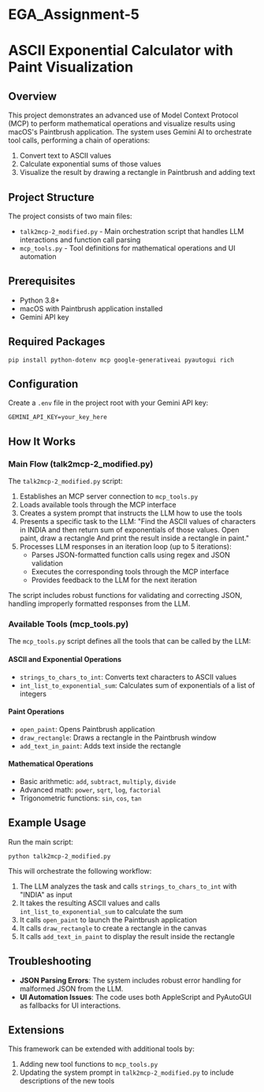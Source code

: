 # EGA_Assignment-5
# ASCII Exponential Calculator with Paint Visualization

## Overview

This project demonstrates an advanced use of Model Context Protocol (MCP) to perform mathematical operations and visualize results using macOS's Paintbrush application. The system uses Gemini AI to orchestrate tool calls, performing a chain of operations:

1. Convert text to ASCII values
2. Calculate exponential sums of those values
3. Visualize the result by drawing a rectangle in Paintbrush and adding text

## Project Structure

The project consists of two main files:

- `talk2mcp-2_modified.py` - Main orchestration script that handles LLM interactions and function call parsing
- `mcp_tools.py` - Tool definitions for mathematical operations and UI automation

## Prerequisites

- Python 3.8+
- macOS with Paintbrush application installed
- Gemini API key

## Required Packages

```
pip install python-dotenv mcp google-generativeai pyautogui rich
```

## Configuration

Create a `.env` file in the project root with your Gemini API key:

```
GEMINI_API_KEY=your_key_here
```

## How It Works

### Main Flow (talk2mcp-2_modified.py)

The `talk2mcp-2_modified.py` script:

1. Establishes an MCP server connection to `mcp_tools.py`
2. Loads available tools through the MCP interface
3. Creates a system prompt that instructs the LLM how to use the tools
4. Presents a specific task to the LLM: "Find the ASCII values of characters in INDIA and then return sum of exponentials of those values. Open paint, draw a rectangle And print the result inside a rectangle in paint."
5. Processes LLM responses in an iteration loop (up to 5 iterations):
   - Parses JSON-formatted function calls using regex and JSON validation
   - Executes the corresponding tools through the MCP interface
   - Provides feedback to the LLM for the next iteration

The script includes robust functions for validating and correcting JSON, handling improperly formatted responses from the LLM.

### Available Tools (mcp_tools.py)

The `mcp_tools.py` script defines all the tools that can be called by the LLM:

#### ASCII and Exponential Operations
- `strings_to_chars_to_int`: Converts text characters to ASCII values
- `int_list_to_exponential_sum`: Calculates sum of exponentials of a list of integers

#### Paint Operations
- `open_paint`: Opens Paintbrush application
- `draw_rectangle`: Draws a rectangle in the Paintbrush window
- `add_text_in_paint`: Adds text inside the rectangle

#### Mathematical Operations
- Basic arithmetic: `add`, `subtract`, `multiply`, `divide`
- Advanced math: `power`, `sqrt`, `log`, `factorial`
- Trigonometric functions: `sin`, `cos`, `tan`

## Example Usage

Run the main script:

```
python talk2mcp-2_modified.py
```

This will orchestrate the following workflow:
1. The LLM analyzes the task and calls `strings_to_chars_to_int` with "INDIA" as input
2. It takes the resulting ASCII values and calls `int_list_to_exponential_sum` to calculate the sum
3. It calls `open_paint` to launch the Paintbrush application
4. It calls `draw_rectangle` to create a rectangle in the canvas
5. It calls `add_text_in_paint` to display the result inside the rectangle

## Troubleshooting

- **JSON Parsing Errors**: The system includes robust error handling for malformed JSON from the LLM.
- **UI Automation Issues**: The code uses both AppleScript and PyAutoGUI as fallbacks for UI interactions.

## Extensions

This framework can be extended with additional tools by:
1. Adding new tool functions to `mcp_tools.py`
2. Updating the system prompt in `talk2mcp-2_modified.py` to include descriptions of the new tools 
